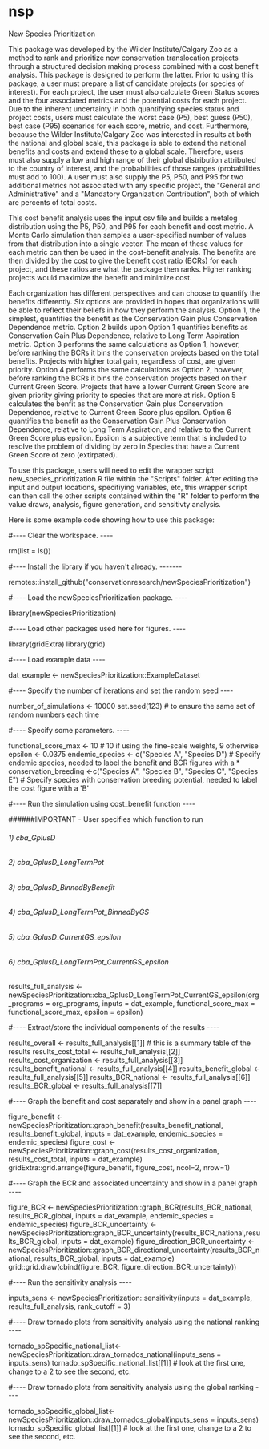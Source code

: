 # nsp
New Species Prioritization

This package was developed by the Wilder Institute/Calgary Zoo as a method to rank and prioritize new conservation translocation projects through a
structured decision making process combined with a cost benefit analysis. This package is designed to perform the latter. Prior to using this package,
a user must prepare a list of candidate projects (or species of interest). For each project, the user must also calculate Green Status scores and the four
associated metrics and the potential costs for each project. Due to the inherent uncertainty in both quantifying species status and project costs, users must 
calculate the worst case (P5), best guess (P50), best case (P95) scenarios for each score, metric, and cost. Furthermore, because
the Wilder Institute/Calgary Zoo was interested in results at both the national and global scale, this package is able to extend the national benefits and
costs and extend these to a global scale. Therefore, users must also supply a low and high range of their global distribution attributed to the country of 
interest, and the probabilities of those ranges (probabilities must add to 100). A user must also supply the P5, P50, and P95 for two additional metrics not 
associated with any specific project, the "General and Administrative" and a "Mandatory Organization Contribution", both of which are percents of total costs.

This cost benefit analysis uses the input csv file and builds a metalog distribution using the P5, P50, and P95 for each benefit and cost metric. A Monte Carlo
simulation then samples a user-specified number of values from that distribution into a single vector. The mean of these values for each metric can then be used
in the cost-benefit analysis. The benefits are then divided by the cost to give the benefit cost ratio (BCRs) for each project, and these ratios are what the package then ranks. Higher ranking projects would maximize the benefit and minimize cost. 

Each organization has different perspectives and can choose to quantify the benefits differently. Six options are provided in hopes that organizations will be
able to reflect their beliefs in how they perform the analysis. Option 1, the simplest, quantifies the benefit as the Conservation Gain plus Conservation Dependence
metric. Option 2 builds upon Option 1 quantifies benefits as Conservation Gain Plus Dependence, relative to Long Term Aspiration metric. Option 3 performs the same
calculations as Option 1, however, before ranking the BCRs it bins the conservation projects based on the total benefits. Projects with higher total gain, regardless
of cost, are given priority. Option 4 performs the same calculations as Option 2, however, before ranking the BCRs it bins the conservation projects based on their
Current Green Score. Projects that have a lower Current Green Score are given priority giving priority to species that are more at risk. Option 5 calculates the benfit as the Conservation Gain plus Conservation Dependence, relative to Current Green Score plus epsilon. Option 6 quantifies the benefit as the Conservation Gain Plus Conservation Dependence, relative to Long Term Aspiration, and relative to the Current Green Score plus epsilon. Epsilon is a subjective term that is included to resolve the problem of dividing by zero in Species that have a Current Green Score of zero (extirpated). 

To use this package, users will need to edit the wrapper script new_species_prioritization.R file within the "Scripts" folder. After editing the input and output locations, specifiying variables, etc, this wrapper script can then call the other scripts contained within the "R" folder to perform the value draws, analysis, figure generation, and sensitivty analysis. 

Here is some example code showing how to use this package:

#---- Clear the workspace. ----

rm(list = ls())

#---- Install the library if you haven't already. -------

remotes::install_github("conservationresearch/newSpeciesPrioritization")

#---- Load the newSpeciesPrioritization package. ----

library(newSpeciesPrioritization)

#---- Load other packages used here for figures. ----

library(gridExtra)
library(grid)

#---- Load example data ----

dat_example <- newSpeciesPrioritization::ExampleDataset

#---- Specify the number of iterations and set the random seed ----

number_of_simulations <- 10000
set.seed(123) # to ensure the same set of random numbers each time

#---- Specify some parameters. ----

functional_score_max <- 10 # 10 if using the fine-scale weights, 9 otherwise
epsilon <- 0.0375
endemic_species <- c("Species A", "Species D") # Specify endemic species, needed to label the benefit and BCR figures with a * 
conservation_breeding <-c("Species A", "Species B", "Species C", "Species E") # Specify species with conservation breeding potential, needed to label the cost figure with a 'B'

#---- Run the simulation using cost_benefit function ----

######IMPORTANT - User specifies which function to run
###### 1) cba_GplusD
###### 2) cba_GplusD_LongTermPot
###### 3) cba_GplusD_BinnedByBenefit
###### 4) cba_GplusD_LongTermPot_BinnedByGS
###### 5) cba_GplusD_CurrentGS_epsilon
###### 6) cba_GplusD_LongTermPot_CurrentGS_epsilon

results_full_analysis <-  newSpeciesPrioritization::cba_GplusD_LongTermPot_CurrentGS_epsilon(org_programs = org_programs, 
                                                               inputs = dat_example,
                                                               functional_score_max = functional_score_max, 
                                                               epsilon = epsilon)

#---- Extract/store the individual components of the results  ----

results_overall <- results_full_analysis[[1]] # this is a summary table of the results
results_cost_total <- results_full_analysis[[2]]
results_cost_organization <- results_full_analysis[[3]]
results_benefit_national <- results_full_analysis[[4]]
results_benefit_global <- results_full_analysis[[5]]
results_BCR_national <- results_full_analysis[[6]]
results_BCR_global <- results_full_analysis[[7]]

#---- Graph the benefit and cost separately and show in a panel graph  ----

figure_benefit <- newSpeciesPrioritization::graph_benefit(results_benefit_national, results_benefit_global, 
                                                          inputs = dat_example,
                                                          endemic_species = endemic_species)
figure_cost <- newSpeciesPrioritization::graph_cost(results_cost_organization, results_cost_total, inputs = dat_example)
gridExtra::grid.arrange(figure_benefit, figure_cost, ncol=2, nrow=1)

#---- Graph the BCR and associated uncertainty and show in a panel graph   ----

figure_BCR <- newSpeciesPrioritization::graph_BCR(results_BCR_national, results_BCR_global, 
                                                  inputs = dat_example, 
                                                  endemic_species = endemic_species)
figure_BCR_uncertainty <- newSpeciesPrioritization::graph_BCR_uncertainty(results_BCR_national,results_BCR_global, inputs = dat_example)
figure_direction_BCR_uncertainty <- newSpeciesPrioritization::graph_BCR_directional_uncertainty(results_BCR_national, results_BCR_global, inputs = dat_example)
grid::grid.draw(cbind(figure_BCR, figure_direction_BCR_uncertainty))

#---- Run the sensitivity analysis ----

inputs_sens <- newSpeciesPrioritization::sensitivity(inputs = dat_example, results_full_analysis, rank_cutoff = 3)

#---- Draw tornado plots from sensitivity analysis using the national ranking ----

tornado_spSpecific_national_list<-newSpeciesPrioritization::draw_tornados_national(inputs_sens = inputs_sens)
tornado_spSpecific_national_list[[1]] # look at the first one, change to a 2 to see the second, etc.

#---- Draw tornado plots from sensitivity analysis using the global ranking ----

tornado_spSpecific_global_list<-newSpeciesPrioritization::draw_tornados_global(inputs_sens = inputs_sens)
tornado_spSpecific_global_list[[1]] # look at the first one, change to a 2 to see the second, etc.
